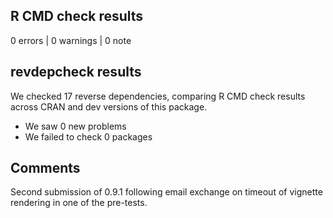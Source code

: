## R CMD check results

0 errors | 0 warnings | 0 note

## revdepcheck results

We checked 17 reverse dependencies, comparing R CMD check results across CRAN and dev versions of this package.

 * We saw 0 new problems
 * We failed to check 0 packages

## Comments

Second submission of 0.9.1 following email exchange on timeout of vignette rendering in one of the pre-tests.
